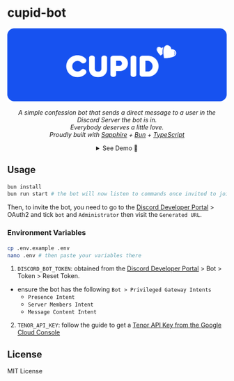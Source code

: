 # cupid-bot

<div align="center">
    <img alt="USC CISCO Scientia" src="./banner.png" />
</div>

<p align="center">
  <i>A simple confession bot that sends a direct message to a user in the Discord Server the bot is in.<br>
  Everybody deserves a little love.</i><br>
  <i>Proudly built with <a href="https://sapphirejs.dev/">Sapphire</a> + <a href="https://bun.sh/">Bun</a> + <a href="https://www.typescriptlang.org/">TypeScript</a></i>
</p>

<details align="center">
  <summary>See Demo 🎀</summary>
  
<img alt="USC CISCO Scientia" src="./demo.gif" />

</details>

## Usage

```bash
bun install
bun run start # the bot will now listen to commands once invited to join your server
```

Then, to invite the bot, you need to go to the [Discord Developer Portal](https://discord.com/developers/applications) > OAuth2 and tick `bot` and `Administrator` then visit the `Generated URL`.

### Environment Variables

```bash
cp .env.example .env
nano .env # then paste your variables there
```

1. `DISCORD_BOT_TOKEN`: obtained from the [Discord Developer Portal](https://discord.com/developers/applications) > Bot > Token > Reset Token.

- ensure the bot has the following `Bot > Privileged Gateway Intents`
  - `Presence Intent`
  - `Server Members Intent`
  - `Message Content Intent`

2. `TENOR_API_KEY`: follow the guide to get a [Tenor API Key from the Google Cloud Console](https://developers.google.com/tenor/guides/quickstart#setup)

## License

MIT License
